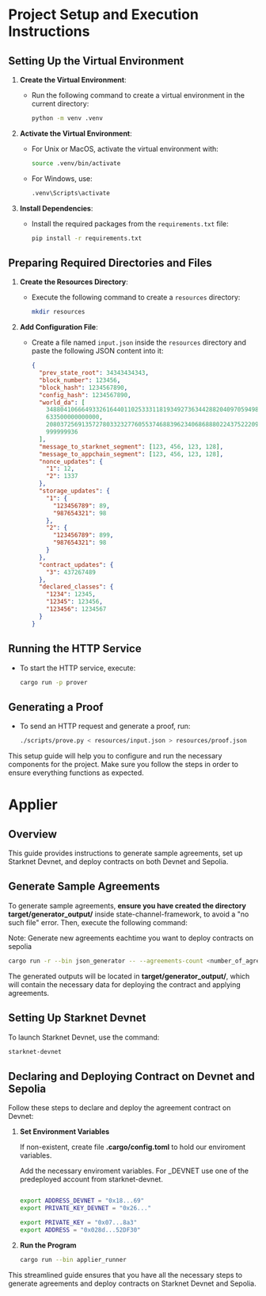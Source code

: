 # Project Setup and Execution Instructions

## Setting Up the Virtual Environment

1. **Create the Virtual Environment**:

   - Run the following command to create a virtual environment in the current directory:
     ```bash
     python -m venv .venv
     ```

2. **Activate the Virtual Environment**:

   - For Unix or MacOS, activate the virtual environment with:
     ```bash
     source .venv/bin/activate
     ```
   - For Windows, use:
     ```bash
     .venv\Scripts\activate
     ```

3. **Install Dependencies**:
   - Install the required packages from the `requirements.txt` file:
     ```bash
     pip install -r requirements.txt
     ```

## Preparing Required Directories and Files

1. **Create the Resources Directory**:

   - Execute the following command to create a `resources` directory:
     ```bash
     mkdir resources
     ```

2. **Add Configuration File**:
   - Create a file named `input.json` inside the `resources` directory and paste the following JSON content into it:
     ```json
     {
       "prev_state_root": 34343434343,
       "block_number": 123456,
       "block_hash": 1234567890,
       "config_hash": 1234567890,
       "world_da": [
         3488041066649332616440110253331181934927363442882040970594983370166361489161,
         633500000000000,
         2080372569135727803323277605537468839623406868880224375222092136867736091483,
         999999936
       ],
       "message_to_starknet_segment": [123, 456, 123, 128],
       "message_to_appchain_segment": [123, 456, 123, 128],
       "nonce_updates": {
         "1": 12,
         "2": 1337
       },
       "storage_updates": {
         "1": {
           "123456789": 89,
           "987654321": 98
         },
         "2": {
           "123456789": 899,
           "987654321": 98
         }
       },
       "contract_updates": {
         "3": 437267489
       },
       "declared_classes": {
         "1234": 12345,
         "12345": 123456,
         "123456": 1234567
       }
     }
     ```

## Running the HTTP Service

- To start the HTTP service, execute:
  ```bash
  cargo run -p prover
  ```

## Generating a Proof

- To send an HTTP request and generate a proof, run:
  ```bash
  ./scripts/prove.py < resources/input.json > resources/proof.json
  ```

This setup guide will help you to configure and run the necessary components for the project. Make sure you follow the steps in order to ensure everything functions as expected.

# Applier

## Overview

This guide provides instructions to generate sample agreements, set up Starknet Devnet, and deploy contracts on both Devnet and Sepolia.

## Generate Sample Agreements

To generate sample agreements, **ensure you have created the directory target/generator_output/** inside state-channel-framework, to avoid a "no such file" error. Then, execute the following command:

Note:
Generate new agreements eachtime you want to deploy contracts on sepolia

```bash
cargo run -r --bin json_generator -- --agreements-count <number_of_agreements>
```

The generated outputs will be located in **target/generator_output/**, which will contain the necessary data for deploying the contract and applying agreements.

## Setting Up Starknet Devnet

To launch Starknet Devnet, use the command:

```bash
starknet-devnet
```

## Declaring and Deploying Contract on Devnet and Sepolia

Follow these steps to declare and deploy the agreement contract on Devnet:

1. **Set Environment Variables**
    
    If non-existent, create file **.cargo/config.toml** to hold our enviroment variables.
    

    Add the necessary enviroment variables. For _DEVNET use one of the predeployed account from starknet-devnet.
   ```bash

   export ADDRESS_DEVNET = "0x18...69"
   export PRIVATE_KEY_DEVNET = "0x26..."

   export PRIVATE_KEY = "0x07...8a3"
   export ADDRESS = "0x028d...52DF30"
   ```
   
   
2. **Run the Program**

   ```bash
   cargo run --bin applier_runner
   ```

This streamlined guide ensures that you have all the necessary steps to generate agreements and deploy contracts on Starknet Devnet and Sepolia.